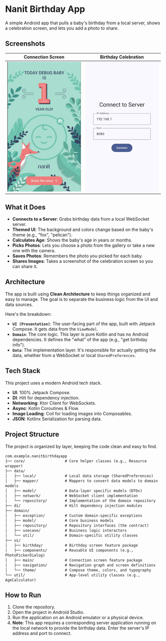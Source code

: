 # Nanit Birthday App

A simple Android app that pulls a baby's birthday from a local server, shows a celebration screen, and lets you add a photo to share.

## Screenshots

| Connection Screen | Birthday Celebration |
|:-----------------:|:--------------------:|
| <img src="screenshots/img.png" width="300"> | <img src="screenshots/img_1.png" width="300"> |

## What it Does

*   **Connects to a Server**: Grabs birthday data from a local WebSocket server.
*   **Themed UI**: The background and colors change based on the baby's theme (e.g., "fox", "pelican").
*   **Calculates Age**: Shows the baby's age in years or months.
*   **Picks Photos**: Lets you choose a photo from the gallery or take a new one with the camera.
*   **Saves Photos**: Remembers the photo you picked for each baby.
*   **Shares Images**: Takes a screenshot of the celebration screen so you can share it.

## Architecture

The app is built using **Clean Architecture** to keep things organized and easy to manage. The goal is to separate the business logic from the UI and data sources.

Here's the breakdown:

-   **`UI (Presentation)`**: The user-facing part of the app, built with Jetpack Compose. It gets data from the `ViewModel`.
-   **`Domain`**: The core logic. This layer is pure Kotlin and has no Android dependencies. It defines the "what" of the app (e.g., "get birthday info").
-   **`Data`**: The implementation layer. It's responsible for actually getting the data, whether from a WebSocket or local `SharedPreferences`.

## Tech Stack

This project uses a modern Android tech stack.

-   **UI**: 100% Jetpack Compose.
-   **DI**: Hilt for dependency injection.
-   **Networking**: Ktor Client for WebSockets.
-   **Async**: Kotlin Coroutines & Flow.
-   **Image Loading**: Coil for loading images into Composables.
-   **JSON**: Kotlinx Serialization for parsing data.

## Project Structure

The project is organized by layer, keeping the code clean and easy to find.

```
com.example.nanitbirthdayapp
├── core/                  # Core helper classes (e.g., Resource wrapper)
├── data/
│   ├── local/             # Local data storage (SharedPreferences)
│   ├── mapper/            # Mappers to convert data models to domain models
│   ├── model/             # Data-layer specific models (DTOs)
│   ├── network/           # WebSocket client implementation
│   └── repository/        # Implementation of the domain repository
├── di/                    # Hilt dependency injection modules
├── domain/
│   ├── exception/         # Custom domain-specific exceptions
│   ├── model/             # Core business models
│   ├── repository/        # Repository interfaces (the contract)
│   ├── usecase/           # Business logic interactors
│   └── util/              # Domain-specific utility classes
├── ui/
│   ├── birthday/          # Birthday screen feature package
│   ├── components/        # Reusable UI components (e.g., PhotoPickerDialog)
│   ├── main/              # Connection screen feature package
│   ├── navigation/        # Navigation graph and screen definitions
│   └── theme/             # Compose theme, colors, and typography
└── util/                  # App-level utility classes (e.g., AgeCalculator)
```

## How to Run

1.  Clone the repository.
2.  Open the project in Android Studio.
3.  Run the application on an Android emulator or a physical device.
4.  **Note**: This app requires a corresponding server application running on the local network to provide the birthday data. Enter the server's IP address and port to connect.
